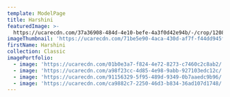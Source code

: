 ```yaml
---
template: ModelPage
title: Harshini
featuredImage: >-
  https://ucarecdn.com/37a36908-484d-4e10-befe-4a3f0d42e94b/-/crop/1208x686/0,33/-/preview/
imageThumbnail: 'https://ucarecdn.com/71be5e90-4aca-430d-af7f-f44dd945f7ae/'
firstName: Harshini
collection: Classic
imagePortfolio:
  - image: 'https://ucarecdn.com/01b0e3a7-f824-4e72-8273-c7460c2c8ab2/'
  - image: 'https://ucarecdn.com/a98f23cc-4d85-4e98-9abb-927103edc12c/'
  - image: 'https://ucarecdn.com/91156329-5f95-489d-9349-0b7aaedc9b96/'
  - image: 'https://ucarecdn.com/ca9882c7-2250-46d3-b834-36ad107d1748/'
---
```



